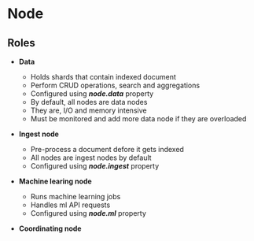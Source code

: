 # Node

## Roles

- **Data**
	- Holds shards that contain indexed document
	- Perform CRUD operations, search and aggregations
	- Configured using ***node.data*** property
	- By default, all nodes are data nodes
	- They are, I/O and memory intensive
	- Must be monitored and add more data node if they are overloaded

- **Ingest node**
	- Pre-process a document defore it gets indexed
	- All nodes are ingest nodes by default
	- Configured using ***node.ingest*** property

- **Machine learing node**
	- Runs machine learning jobs
	- Handles ml API requests
	- Configured using ***node.ml*** property
- **Coordinating node**
